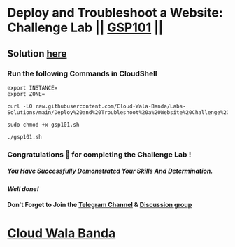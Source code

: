 # Deploy and Troubleshoot a Website: Challenge Lab || [GSP101](https://www.cloudskillsboost.google/focuses/1734?parent=catalog) ||

## Solution [here](https://youtu.be/CLUkxtEuv68)

### Run the following Commands in CloudShell

```
export INSTANCE=
export ZONE=
```
```
curl -LO raw.githubusercontent.com/Cloud-Wala-Banda/Labs-Solutions/main/Deploy%20and%20Troubleshoot%20a%20Website%20Challenge%20Lab/gsp101.sh

sudo chmod +x gsp101.sh

./gsp101.sh
```

### Congratulations 🎉 for completing the Challenge Lab !

##### *You Have Successfully Demonstrated Your Skills And Determination.*

#### *Well done!*

#### Don't Forget to Join the [Telegram Channel](https://t.me/cloudwalabanda) & [Discussion group](https://t.me/cloudwalabandachats)

# [Cloud Wala Banda](https://www.youtube.com/@cloudwalabanda)
